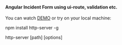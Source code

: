   <h4>Angular Incident Form using ui-route, validation etc. </h4>

 You can watch <a href="http://kobvel.github.io/angular-fill-form">DEMO</a> or try on your local machine:
 
 npm install http-server -g
 
 http-server [path] [options]
